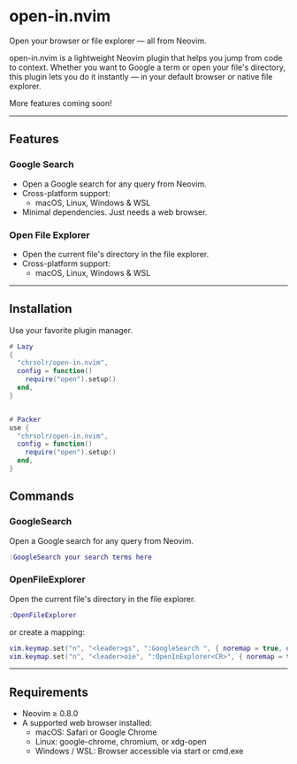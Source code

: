 # open-in.nvim

Open your browser or file explorer — all from Neovim.

open-in.nvim is a lightweight Neovim plugin that helps you jump from code to context. Whether you want to Google a term or open your file's directory, this plugin lets you do it instantly — in your default browser or native file explorer.

More features coming soon!

---

## Features

### Google Search
- Open a Google search for any query from Neovim.
- Cross-platform support:
  - macOS, Linux, Windows & WSL
- Minimal dependencies. Just needs a web browser.

### Open File Explorer
- Open the current file's directory in the file explorer.
- Cross-platform support:
  - macOS, Linux, Windows & WSL


---

## Installation

Use your favorite plugin manager.

```lua
# Lazy
{
  "chrsolr/open-in.nvim",
  config = function()
    require("open").setup()
  end,
}


# Packer
use {
  "chrsolr/open-in.nvim",
  config = function()
    require("open").setup()
  end,
}
```

## Commands

### GoogleSearch

Open a Google search for any query from Neovim.

```lua
:GoogleSearch your search terms here
```

### OpenFileExplorer

Open the current file's directory in the file explorer.

```lua
:OpenFileExplorer
```

or create a mapping:

```lua
vim.keymap.set("n", "<leader>gs", ":GoogleSearch ", { noremap = true, desc = "Search Google in browser" })
vim.keymap.set("n", "<leader>oie", ":OpenInExplorer<CR>", { noremap = true, desc = "Open file in file explorer" })
```

---

## Requirements

- Neovim ≥ 0.8.0
- A supported web browser installed:
  - macOS: Safari or Google Chrome
  - Linux: google-chrome, chromium, or xdg-open
  - Windows / WSL: Browser accessible via start or cmd.exe

